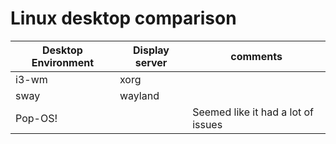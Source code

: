 # Linux desktop comparison

| Desktop Environment | Display server | comments                           |
| ------------------- | -------------- | ---------------------------------- |
| i3-wm               | xorg           |                                    |
| sway                | wayland        |                                    |
| Pop-OS!             |                | Seemed like it had a lot of issues |

